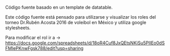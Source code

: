 Código fuente basado en un template de datatable.

Este código fuente está pensado para utilizarse y visualizar los roles del torneo Dr.Rubén Acosta 2016 de voleibol en México y utiliza google stylesheets.

Para modificar el rol ir a -> https://docs.google.com/spreadsheets/d/18oR4Cuf8JxQEtsNKiSu5PIIEo0dSFMIePKnwFgsk788/edit?usp=sharing
